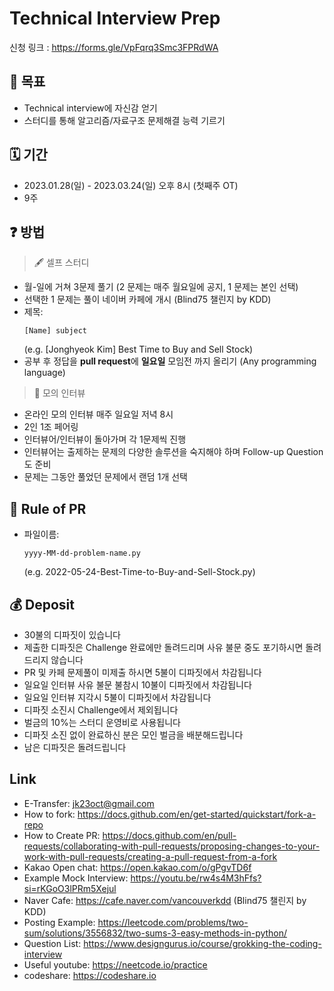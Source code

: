 # Technical Interview Prep

신청 링크 : https://forms.gle/VpFqrq3Smc3FPRdWA

## 📝 목표

- Technical interview에 자신감 얻기
- 스터디를 통해 알고리즘/자료구조 문제해결 능력 기르기

## 🗓 기간

- 2023.01.28(일) - 2023.03.24(일) 오후 8시 (첫째주 OT)
- 9주 

## ❓ 방법

> 🖋 셀프 스터디

- 월-일에 거쳐 3문제 풀기 (2 문제는 매주 월요일에 공지, 1 문제는 본인 선택)
- 선택한 1 문제는 풀이 네이버 카페에 개시 (Blind75 챌린지 by KDD)
- 제목:
  ```
  [Name] subject
  ```
  (e.g. [Jonghyeok Kim] Best Time to Buy and Sell Stock)
- 공부 후 정답을 **pull request**에 **일요일** 모임전 까지 올리기 (Any programming language)

> 🔖 모의 인터뷰

- 온라인 모의 인터뷰 매주 일요일 저녁 8시
- 2인 1조 페어링
- 인터뷰어/인터뷰이 돌아가며 각 1문제씩 진행
- 인터뷰어는 출제하는 문제의 다양한 솔루션을 숙지해야 하며 Follow-up Question도 준비
- 문제는 그동안 풀었던 문제에서 랜덤 1개 선택

## 💾 Rule of PR

- 파일이름:
  ```
  yyyy-MM-dd-problem-name.py
  ```
  (e.g. 2022-05-24-Best-Time-to-Buy-and-Sell-Stock.py)

## 💰 Deposit

- 30불의 디파짓이 있습니다
- 제출한 디파짓은 Challenge 완료에만 돌려드리며 사유 불문 중도 포기하시면 돌려드리지 않습니다
- PR 및 카페 문제풀이 미제출 하시면 5불이 디파짓에서 차감됩니다
- 일요일 인터뷰 사유 불문 불참시 10불이 디파짓에서 차감됩니다
- 일요일 인터뷰 지각시 5불이 디파짓에서 차감됩니다
- 디파짓 소진시 Challenge에서 제외됩니다
- 벌금의 10%는 스터디 운영비로 사용됩니다
- 디파짓 소진 없이 완료하신 분은 모인 벌금을 배분해드립니다
- 남은 디파짓은 돌려드립니다

## Link
- E-Transfer: jk23oct@gmail.com  
- How to fork: https://docs.github.com/en/get-started/quickstart/fork-a-repo  
- How to Create PR: https://docs.github.com/en/pull-requests/collaborating-with-pull-requests/proposing-changes-to-your-work-with-pull-requests/creating-a-pull-request-from-a-fork
- Kakao Open chat: https://open.kakao.com/o/gPgvTD6f
- Example Mock Interview: https://youtu.be/rw4s4M3hFfs?si=rKGoO3lPRm5Xejul  
- Naver Cafe: https://cafe.naver.com/vancouverkdd (Blind75 챌린지 by KDD)
- Posting Example: https://leetcode.com/problems/two-sum/solutions/3556832/two-sums-3-easy-methods-in-python/
- Question List: https://www.designgurus.io/course/grokking-the-coding-interview
- Useful youtube: https://neetcode.io/practice
- codeshare: https://codeshare.io
